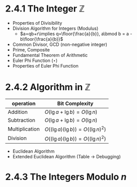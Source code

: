 
# 2.4.1 The Integer $\mathbb{Z}$

- Properties of Divisibility
- Division Algorithm for Integers (Modulus)
	- $a=qb+r\implies q=\floor{\frac{a}{b}}, a\bmod b = a - b\floor{\frac{a}{b}}$
- Common Divisor, GCD (non-negative integer)
- Prime, Composite
- Fundamental Theorem of Arithmetic
- Euler Phi Function ($\star$)
- Properties of Euler Phi Function

# 2.4.2 Algorithm in $\mathbb{Z}$

| **operation**  | **Bit Complexity**               |
| -------------- | -------------------------------- |
| Addition       | $O(\lg a + \lg b)=O(\lg n)$      |
| Subtraction    | $O(\lg a + \lg b)=O(\lg n)$      |
| Multiplication | $O((\lg a)(\lg b))=O((\lg n)^2)$ |
| Division       | $O((\lg a)(\lg b))=O((\lg n)^2)$ |

- Euclidean Algorithm
- Extended Euclidean Algorithm (Table -> Debugging)

# 2.4.3 The Integers Modulo $n$

